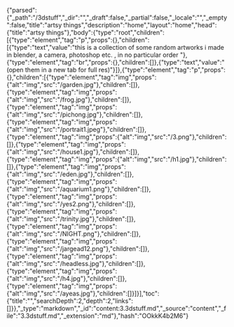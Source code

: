 {"parsed":{"_path":"/3dstuff","_dir":"","_draft":false,"_partial":false,"_locale":"","_empty":false,"title":"artsy things","description":"home","layout":"home","head":{"title":"artsy things"},"body":{"type":"root","children":[{"type":"element","tag":"p","props":{},"children":[{"type":"text","value":"this is a collection of some random artworks i made in blender, a camera, photoshop etc. , in no particular order "},{"type":"element","tag":"br","props":{},"children":[]},{"type":"text","value":" (open them in a new tab for full res)"}]},{"type":"element","tag":"p","props":{},"children":[{"type":"element","tag":"img","props":{"alt":"img","src":"/garden.jpg"},"children":[]},{"type":"element","tag":"img","props":{"alt":"img","src":"/frog.jpg"},"children":[]},{"type":"element","tag":"img","props":{"alt":"img","src":"/pichong.jpg"},"children":[]},{"type":"element","tag":"img","props":{"alt":"img","src":"/portrait1.jpeg"},"children":[]},{"type":"element","tag":"img","props":{"alt":"img","src":"/3.png"},"children":[]},{"type":"element","tag":"img","props":{"alt":"img","src":"/house1.jpg"},"children":[]},{"type":"element","tag":"img","props":{"alt":"img","src":"/h1.jpg"},"children":[]},{"type":"element","tag":"img","props":{"alt":"img","src":"/eden.jpg"},"children":[]},{"type":"element","tag":"img","props":{"alt":"img","src":"/aquarium1.png"},"children":[]},{"type":"element","tag":"img","props":{"alt":"img","src":"/yes2.png"},"children":[]},{"type":"element","tag":"img","props":{"alt":"img","src":"/trinity.jpg"},"children":[]},{"type":"element","tag":"img","props":{"alt":"img","src":"/NIGHT.png"},"children":[]},{"type":"element","tag":"img","props":{"alt":"img","src":"/jargead12.png"},"children":[]},{"type":"element","tag":"img","props":{"alt":"img","src":"/headless.jpg"},"children":[]},{"type":"element","tag":"img","props":{"alt":"img","src":"/h4.jpg"},"children":[]},{"type":"element","tag":"img","props":{"alt":"img","src":"/ayeas.jpg"},"children":[]}]}],"toc":{"title":"","searchDepth":2,"depth":2,"links":[]}},"_type":"markdown","_id":"content:3.3dstuff.md","_source":"content","_file":"3.3dstuff.md","_extension":"md"},"hash":"OOkkK4b2M6"}